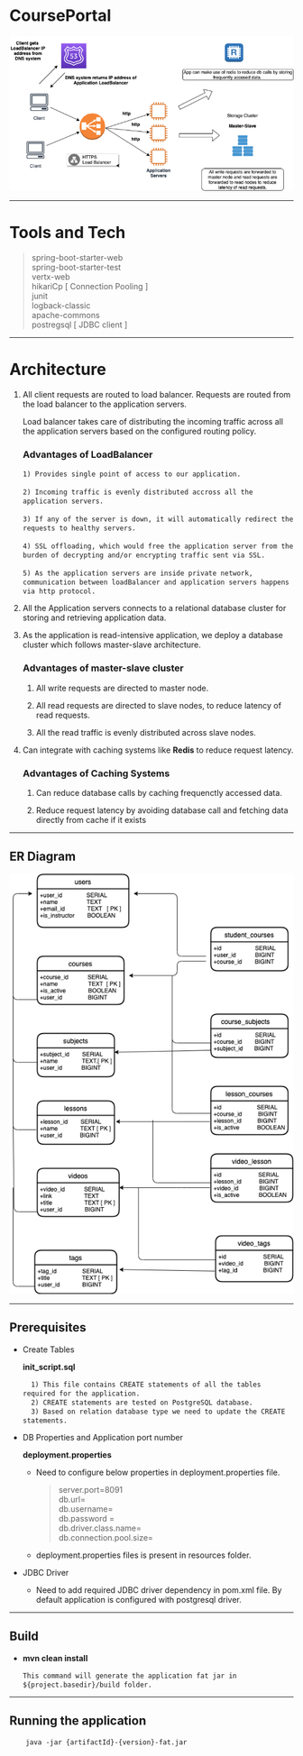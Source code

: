 # CoursePortal
![Screenshot](app.png)

***
# Tools and Tech

   > spring-boot-starter-web <br>
   > spring-boot-starter-test <br>
   > vertx-web <br>
   > hikariCp  [ Connection Pooling ] <br>
   > junit <br>
   > logback-classic <br>
   > apache-commons <br>
   > postregsql [ JDBC client ] <br> 
***
# Architecture

  1) All client requests are routed to load balancer. Requests are routed from the load balancer to the application servers. 
  
     Load balancer takes care of   distributing the incoming traffic across all the application servers based on the configured routing policy.
     
      ### Advantages of LoadBalancer
      
         1) Provides single point of access to our application.
         
         2) Incoming traffic is evenly distributed accross all the application servers.
         
         3) If any of the server is down, it will automatically redirect the requests to healthy servers.
         
         4) SSL offloading, which would free the application server from the burden of decrypting and/or encrypting traffic sent via SSL.
         
         5) As the application servers are inside private network, communication between loadBalancer and application servers happens via http protocol.
    
        
  2)  All the Application servers connects to a relational database cluster for storing and retrieving application data.
  
  3)  As the application is read-intensive application, we deploy a database cluster which follows master-slave architecture.
      
        ### Advantages of master-slave cluster
       
         1) All write requests are directed to master node.
         
         2) All read requests are directed to slave nodes, to reduce latency of read requests.
         
         3) All the read traffic is evenly distributed across slave nodes.
  
  4) Can integrate with caching systems like **Redis** to reduce request latency.
  
       ### Advantages of Caching Systems
       
        1) Can reduce database calls by caching frequenctly accessed data.
        
        2) Reduce request latency by avoiding database call and fetching data directly from cache if it exists
        
   ***   
   ## ER Diagram
     
  ![Screenshot](ER.png)
  ***
  ## Prerequisites 
  
      
  * Create Tables
  
       **init_script.sql**
    
          1) This file contains CREATE statements of all the tables required for the application. 
          2) CREATE statements are tested on PostgreSQL database. 
          3) Based on relation database type we need to update the CREATE statements. 
   
  * DB Properties and Application port number
           
       **deployment.properties**
      
      
       - Need to configure below properties in deployment.properties file.
          
          > server.port=8091 <br>
          > db.url=          <br>
          > db.username=     <br>
          > db.password =    <br>
          > db.driver.class.name=   <br>
          > db.connection.pool.size=    <br>
          
       - deployment.properties files is present in resources folder.
              
   * JDBC Driver
        
        - Need to add required JDBC driver dependency in pom.xml file. By default application is configured with postgresql driver.
        
   ***
   ## Build    
         
   - **mvn clean install**
            
         This command will generate the application fat jar in ${project.basedir}/build folder.
            
   
    
   ***
   ## Running the application 
        
        java -jar {artifactId}-{version}-fat.jar
   
        
